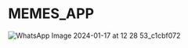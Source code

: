 # MEMES_APP

![WhatsApp Image 2024-01-17 at 12 28 53_c1cbf072](https://github.com/appcreatorabhay/MEMES_APP/assets/127887672/39919612-2757-4227-9cc7-7e533a8cbe72)
